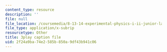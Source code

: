 ```yaml
---
content_type: resource
description: ''
file: null
file_location: /coursemedia/8-13-14-experimental-physics-i-ii-junior-lab-fall-2016-spring-2017/2f24a9ba74e2585b850a9df43b941c06_cP0IeaqnAjU.vtt
file_type: application/x-subrip
resourcetype: Other
title: 3play caption file
uid: 2f24a9ba-74e2-585b-850a-9df43b941c06
---
```


